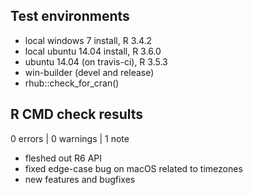 ## Test environments
* local windows 7 install, R 3.4.2
* local ubuntu 14.04 install, R 3.6.0
* ubuntu 14.04 (on travis-ci), R 3.5.3
* win-builder (devel and release)
* rhub::check_for_cran()

## R CMD check results

0 errors | 0 warnings | 1 note

* fleshed out R6 API
* fixed edge-case bug on macOS related to timezones
* new features and bugfixes
